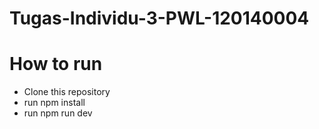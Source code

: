 # Tugas-Individu-3-PWL-120140004

# How to run
- Clone this repository
- run npm install
- run npm run dev
